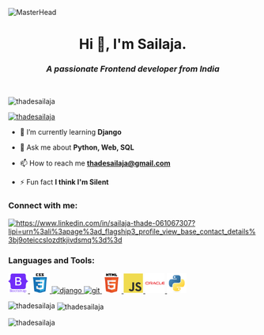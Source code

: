 ![MasterHead](https://cdn.dribbble.com/users/1364029/screenshots/16093268/media/68e82a7fb4904614a9066d6b540c14b2.gif)
<h1 align="center">Hi 👋, I'm Sailaja.</h1>
<h3 align="center"><i>A passionate Frontend developer from India</i></h3>
<img src="https://mir-s3-cdn-cf.behance.net/project_modules/disp/601014116770475.6068beff4640a.gif" alt="" width="50%">
<p align="left"> <img src="https://komarev.com/ghpvc/?username=thadesailaja&label=Profile%20views&color=0e75b6&style=flat" alt="thadesailaja" /> </p>

<p align="left"> <a href="https://github.com/ryo-ma/github-profile-trophy"><img src="https://github-profile-trophy.vercel.app/?username=thadesailaja" alt="thadesailaja" /></a> </p>

- 🌱 I’m currently learning **Django**

- 💬 Ask me about **Python, Web, SQL**

- 📫 How to reach me **thadesailaja@gmail.com**

- ⚡ Fun fact **I think I'm Silent**

<h3 align="left">Connect with me:</h3>
<p align="left">
<a href="https://linkedin.com/in/https://www.linkedin.com/in/sailaja-thade-061067307?lipi=urn%3ali%3apage%3ad_flagship3_profile_view_base_contact_details%3bj9oteiccslozdtkjivdsmq%3d%3d" target="blank"><img align="center" src="https://raw.githubusercontent.com/rahuldkjain/github-profile-readme-generator/master/src/images/icons/Social/linked-in-alt.svg" alt="https://www.linkedin.com/in/sailaja-thade-061067307?lipi=urn%3ali%3apage%3ad_flagship3_profile_view_base_contact_details%3bj9oteiccslozdtkjivdsmq%3d%3d" height="30" width="40" /></a>
</p>

<h3 align="left">Languages and Tools:</h3>
<p align="left"> <a href="https://getbootstrap.com" target="_blank" rel="noreferrer"> <img src="https://raw.githubusercontent.com/devicons/devicon/master/icons/bootstrap/bootstrap-plain-wordmark.svg" alt="bootstrap" width="40" height="40"/> </a> <a href="https://www.w3schools.com/css/" target="_blank" rel="noreferrer"> <img src="https://raw.githubusercontent.com/devicons/devicon/master/icons/css3/css3-original-wordmark.svg" alt="css3" width="40" height="40"/> </a> <a href="https://www.djangoproject.com/" target="_blank" rel="noreferrer"> <img src="https://cdn.worldvectorlogo.com/logos/django.svg" alt="django" width="40" height="40"/> </a> <a href="https://git-scm.com/" target="_blank" rel="noreferrer"> <img src="https://www.vectorlogo.zone/logos/git-scm/git-scm-icon.svg" alt="git" width="40" height="40"/> </a> <a href="https://www.w3.org/html/" target="_blank" rel="noreferrer"> <img src="https://raw.githubusercontent.com/devicons/devicon/master/icons/html5/html5-original-wordmark.svg" alt="html5" width="40" height="40"/> </a> <a href="https://developer.mozilla.org/en-US/docs/Web/JavaScript" target="_blank" rel="noreferrer"> <img src="https://raw.githubusercontent.com/devicons/devicon/master/icons/javascript/javascript-original.svg" alt="javascript" width="40" height="40"/> </a> <a href="https://www.oracle.com/" target="_blank" rel="noreferrer"> <img src="https://raw.githubusercontent.com/devicons/devicon/master/icons/oracle/oracle-original.svg" alt="oracle" width="40" height="40"/> </a> <a href="https://www.python.org" target="_blank" rel="noreferrer"> <img src="https://raw.githubusercontent.com/devicons/devicon/master/icons/python/python-original.svg" alt="python" width="40" height="40"/> </a> </p>

<p><img align="left" src="https://github-readme-stats.vercel.app/api/top-langs?username=thadesailaja&show_icons=true&locale=en&layout=compact" alt="thadesailaja" /></p>

<p>&nbsp;<img align="center" src="https://github-readme-stats.vercel.app/api?username=thadesailaja&show_icons=true&locale=en" alt="thadesailaja" /></p>

<p><img align="center" src="https://github-readme-streak-stats.herokuapp.com/?user=thadesailaja&" alt="thadesailaja" /></p>
